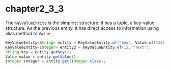 # chapter2\_3\_3

The `KeyValueEntity` is the simplest structure; it has a tuple, a key-value structure. As the previous entity, it has direct access to information using alias method to `Value`

```java
KeyValueEntity<String> entity = KeyValueEntity.of("key", Value.of(123));
KeyValueEntity<Integer> entity2 = KeyValueEntity.of(12, "Text");
String key = entity.getKey();
Value value = entity.getValue();
Integer integer = entity.get(Integer.class);
```

